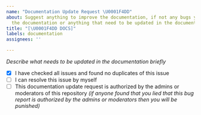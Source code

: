 ```yaml
---
name: "Documentation Update Request \U0001F4DD"
about: Suggest anything to improve the documentation, if not any bugs you found on
  the documentation or anything that need to be updated in the documentation.
title: "[\U0001F4DD DOCS]"
labels: documentation
assignees: ''

---
```


*Describe what needs to be updated in the documentation briefly*

- [x] I have checked all issues and found no duplicates of this issue
- [ ] I can resolve this issue by myself
- [ ] This documentation update request is authorized by the admins or moderators of this repository *(if anyone found that you lied that this bug report is authorized by the admins or moderators then you will be punished)*
